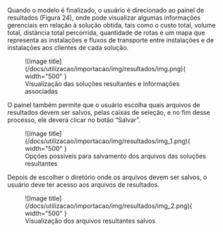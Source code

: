 Quando o modelo é finalizado, o usuário é direcionado ao painel de resultados (Figura 24), onde
pode visualizar algumas informações gerenciais em relação à solução obtida, tais como o custo total,
volume total, distância total percorrida, quantidade de rotas e um mapa que representa as instalações e
fluxos de transporte entre instalações e de instalações aos clientes de cada solução.

<figure markdown="span">
  ![Image title](/docs/utilizacao/importacao/img/resultados/img.png){ width="500" }
  <figcaption>Visualização das soluções resultantes e informações associadas</figcaption>
</figure>

O painel também permite que o usuário escolha quais arquivos de resultados devem ser salvos,
pelas caixas de seleção, e no fim desse processo, ele deverá clicar no botão “Salvar”.

<figure markdown="span">
  ![Image title](/docs/utilizacao/importacao/img/resultados/img_1.png){ width="500" }
  <figcaption>Opções possíveis para salvamento dos arquivos das soluções resultantes</figcaption>
</figure>


Depois de escolher o diretório onde os arquivos devem ser salvos, o usuário deve ter acesso aos
arquivos de resultados.

<figure markdown="span">
  ![Image title](/docs/utilizacao/importacao/img/resultados/img_2.png){ width="500" }
  <figcaption>Visualização dos arquivos resultantes salvos</figcaption>
</figure>
